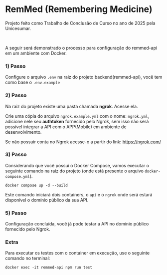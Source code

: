 # RemMed (Remembering Medicine)

Projeto feito como Trabalho de Conclusão de Curso no ano de 2025 pela Unicesumar.

<br>

A seguir será demonstrado o processo para configuração do remmed-api em um ambiente com Docker.

### 1) Passo
Configure o arquivo <code>.env</code> na raiz do projeto backend(remmed-api), você tem como base o <code>.env.example</code>

### 2) Passo
Na raiz do projeto existe uma pasta chamada <b>ngrok</b>. Acesse ela.

Crie uma cópia do arquivo <code>ngrok.example.yml</code> com o nome: <code>ngrok.yml</code>, adicione nele seu <b>authtoken</b> fornecido pelo Ngrok, sem isso não será possível integrar a API com o APP(Mobile) em ambiente de desenvolvimento.

Se não possuir conta no Ngrok acesse-o a partir do link: https://ngrok.com/

### 3) Passo
Considerando que você possui o Docker Compose, vamos executar o seguinte comando na raiz do projeto (onde está presente o arquivo <code>docker-compose.yml</code>).
```
docker compose up -d --build
```

Este comando iniciará dois containers, o <code>api</code> e o <code>ngrok</code> onde será estará disponível o domínio público da sua API.

### 5) Passo
Configuração concluída, você já pode testar a API no domínio público fornecido pelo Ngrok.

### Extra
Para executar os testes com o container em execução, use o seguinte comando no terminal:
```
docker exec -it remmed-api npm run test
```